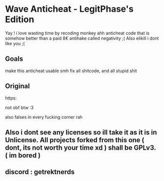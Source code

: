 # Wave Anticheat - LegitPhase's Edition

Yay ! i love wasting time by recoding monkey ahh anticheat code that is somehow better than a paid 8€ antihake called negativity ;(
Also elikill i dont like you ;(

## Goals

make this anticheat usable smh
fix all shitcode, and all stupid shit

## Original

https:

not obf btw :3

also falses in every fucking corner rah


## Also i dont see any licenses so ill take it as it is in Unlicense. All projects forked from this one ( dont, its not worth your time xd ) shall be GPLv3. ( im bored )
## discord : getrektnerds
